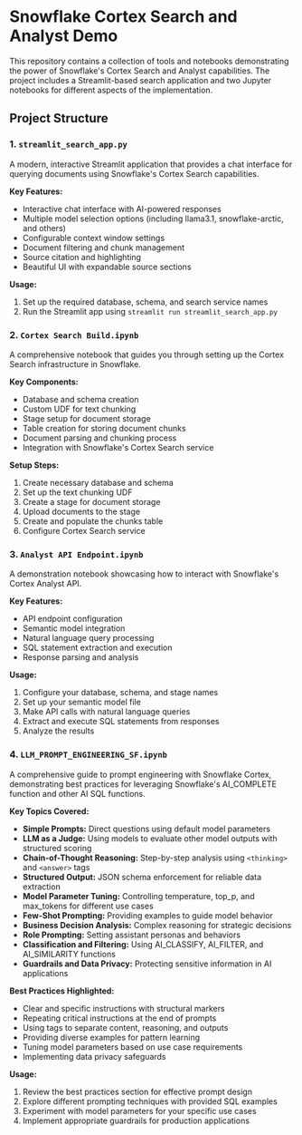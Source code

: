 # Snowflake Cortex Search and Analyst Demo

This repository contains a collection of tools and notebooks demonstrating the power of Snowflake's Cortex Search and Analyst capabilities. The project includes a Streamlit-based search application and two Jupyter notebooks for different aspects of the implementation.

## Project Structure

### 1. `streamlit_search_app.py`
A modern, interactive Streamlit application that provides a chat interface for querying documents using Snowflake's Cortex Search capabilities.

**Key Features:**
- Interactive chat interface with AI-powered responses
- Multiple model selection options (including llama3.1, snowflake-arctic, and others)
- Configurable context window settings
- Document filtering and chunk management
- Source citation and highlighting
- Beautiful UI with expandable source sections

**Usage:**
1. Set up the required database, schema, and search service names
2. Run the Streamlit app using `streamlit run streamlit_search_app.py`

### 2. `Cortex Search Build.ipynb`
A comprehensive notebook that guides you through setting up the Cortex Search infrastructure in Snowflake.

**Key Components:**
- Database and schema creation
- Custom UDF for text chunking
- Stage setup for document storage
- Table creation for storing document chunks
- Document parsing and chunking process
- Integration with Snowflake's Cortex Search service

**Setup Steps:**
1. Create necessary database and schema
2. Set up the text chunking UDF
3. Create a stage for document storage
4. Upload documents to the stage
5. Create and populate the chunks table
6. Configure Cortex Search service

### 3. `Analyst API Endpoint.ipynb`
A demonstration notebook showcasing how to interact with Snowflake's Cortex Analyst API.

**Key Features:**
- API endpoint configuration
- Semantic model integration
- Natural language query processing
- SQL statement extraction and execution
- Response parsing and analysis

**Usage:**
1. Configure your database, schema, and stage names
2. Set up your semantic model file
3. Make API calls with natural language queries
4. Extract and execute SQL statements from responses
5. Analyze the results

### 4. `LLM_PROMPT_ENGINEERING_SF.ipynb`
A comprehensive guide to prompt engineering with Snowflake Cortex, demonstrating best practices for leveraging Snowflake's AI_COMPLETE function and other AI SQL functions.

**Key Topics Covered:**
- **Simple Prompts:** Direct questions using default model parameters
- **LLM as a Judge:** Using models to evaluate other model outputs with structured scoring
- **Chain-of-Thought Reasoning:** Step-by-step analysis using `<thinking>` and `<answer>` tags
- **Structured Output:** JSON schema enforcement for reliable data extraction
- **Model Parameter Tuning:** Controlling temperature, top_p, and max_tokens for different use cases
- **Few-Shot Prompting:** Providing examples to guide model behavior
- **Business Decision Analysis:** Complex reasoning for strategic decisions
- **Role Prompting:** Setting assistant personas and behaviors
- **Classification and Filtering:** Using AI_CLASSIFY, AI_FILTER, and AI_SIMILARITY functions
- **Guardrails and Data Privacy:** Protecting sensitive information in AI applications

**Best Practices Highlighted:**
- Clear and specific instructions with structural markers
- Repeating critical instructions at the end of prompts
- Using tags to separate content, reasoning, and outputs
- Providing diverse examples for pattern learning
- Tuning model parameters based on use case requirements
- Implementing data privacy safeguards

**Usage:**
1. Review the best practices section for effective prompt design
2. Explore different prompting techniques with provided SQL examples
3. Experiment with model parameters for your specific use cases
4. Implement appropriate guardrails for production applications